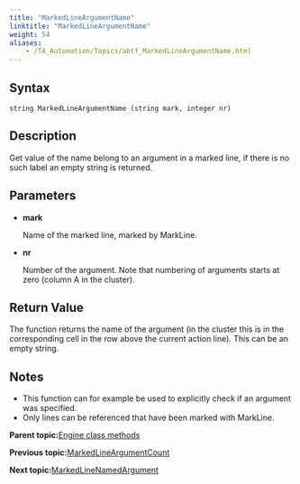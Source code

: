 ```yaml
--- 
title: "MarkedLineArgumentName"
linktitle: "MarkedLineArgumentName"
weight: 54
aliases: 
    - /TA_Automation/Topics/abtf_MarkedLineArgumentName.html
---
```


## Syntax

`string MarkedLineArgumentName (string mark, integer nr)`

## Description

Get value of the name belong to an argument in a marked line, if there is no such label an empty string is returned.

## Parameters

-   **mark**

    Name of the marked line, marked by MarkLine.

-   **nr**

    Number of the argument. Note that numbering of arguments starts at zero \(column A in the cluster\).


## Return Value

The function returns the name of the argument \(in the cluster this is in the corresponding cell in the row above the current action line\). This can be an empty string.

## Notes

-   This function can for example be used to explicitly check if an argument was specified.
-   Only lines can be referenced that have been marked with MarkLine.

**Parent topic:**[Engine class methods](/TA_Automation/Topics/abtf_Engine_classes.html)

**Previous topic:**[MarkedLineArgumentCount](/TA_Automation/Topics/abtf_MarkedLineArgumentCount.html)

**Next topic:**[MarkedLineNamedArgument](/TA_Automation/Topics/abtf_MarkedLineNamedArgument.html)

